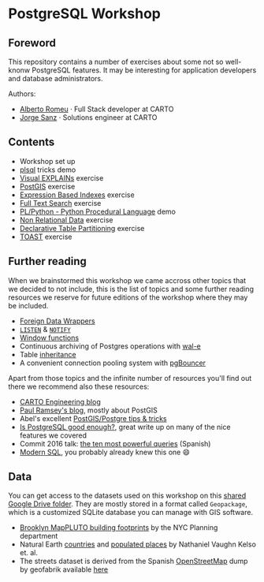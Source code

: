 # PostgreSQL Workshop

## Foreword

This repository contains a number of exercises about some not so well-knonw PostgreSQL features. It may be interesting for application developers and database administrators.

Authors:

* [Alberto Romeu](https://github.com/alrocar) · Full Stack developer at CARTO
* [Jorge Sanz](https://github.com/jsanz) · Solutions engineer at CARTO

## Contents

* Workshop set up
* [plsql](./workshop/psql.md) tricks demo
* [Visual EXPLAINs](./workshop/pev.md) exercise
* [PostGIS](./workshop/postgis.md) exercise
* [Expression Based Indexes](./workshop/indexes-on-expressions.md) exercise
* [Full Text Search](./workshop/full-text-search.md) exercise
* [PL/Python - Python Procedural Language](./workshop/plpython.md) demo
* [Non Relational Data](./workshop/non-relational.md) exercise
* [Declarative Table Partitioning](./workshop/partitioning.md) exercise
* [TOAST](./workshop/toast.md) exercise

## Further reading

When we brainstormed this workshop we came accross other topics that we decided to not include, this is the list of topics and some further reading resources we reserve for future editions of the workshop where they may be included.

* [Foreign Data Wrappers](https://www.postgresql.org/docs/current/postgres-fdw.html)
* [`LISTEN`](https://www.postgresql.org/docs/current/sql-listen.html) & [`NOTIFY`](https://www.postgresql.org/docs/current/sql-notify.html) 
* [Window functions](https://www.postgresql.org/docs/current/tutorial-window.html)
* Continuous archiving of Postgres operations with [wal-e](https://github.com/wal-e/wal-e)
* Table [inheritance](https://www.postgresql.org/docs/current/ddl-inherit.html)
* A convenient connection pooling system with [pgBouncer](https://pgbouncer.github.io/features.html)

Apart from those topics and the infinite number of resources you'll find out there we recommend also these resources:

* [CARTO Engineering blog](https://carto.com/blog/inside)
* [Paul Ramsey's blog](http://blog.cleverelephant.ca/), mostly about PostGIS
* Abel's excellent [PostGIS/Postgre tips & tricks](https://abelvm.github.io/sql/sql-tricks/)
* [Is PostgreSQL good enough?](http://renesd.blogspot.com/2017/02/is-postgresql-good-enough.html?m=1), great write up on many of the nice features we covered
* Commit 2016 talk: [the ten most powerful queries](https://www.youtube.com/watch?v=ZLvT8lQit80) (Spanish)
* [Modern SQL](https://modern-sql.com/), you probably already knew this one :smile:


## Data

You can get access to the datasets used on this workshop on this [shared Google Drive folder](https://drive.google.com/drive/folders/1xx8jCt_JgYq5g1WDDvrr6nmHPqo9CWXb?usp=sharing). They are mostly stored in a format called `Geopackage`, which is a customized SQLite database you can manage with GIS software.

* [Brooklyn MapPLUTO building footprints](https://www1.nyc.gov/site/planning/data-maps/open-data/dwn-pluto-mappluto.page) by the NYC Planning department
* Natural Earth [countries](https://www.naturalearthdata.com/downloads/10m-cultural-vectors/10m-admin-0-countries/) and [populated places](https://www.naturalearthdata.com/downloads/10m-cultural-vectors/10m-populated-places/) by Nathaniel Vaughn Kelso et. al.
* The streets dataset is derived from the Spanish [OpenStreetMap](https://osm.org) dump by geofabrik available [here](http://download.geofabrik.de/europe/spain.html)

